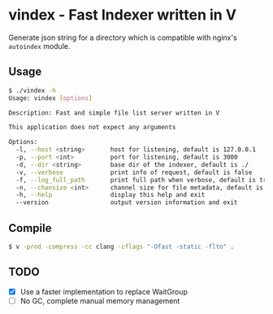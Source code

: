 # vindex - Fast Indexer written in V

Generate json string for a directory which is compatible with nginx's `autoindex` module. 

## Usage

```bash
$ ./vindex -h
Usage: vindex [options] 

Description: Fast and simple file list server written in V

This application does not expect any arguments

Options:
  -l, --host <string>       host for listening, default is 127.0.0.1
  -p, --port <int>          port for listening, default is 3000
  -d, --dir <string>        base dir of the indexer, default is ./
  -v, --verbose             print info of request, default is false
  -f, --log_full_path       print full path when verbose, default is true
  -n, --chansize <int>      channel size for file metadata, default is 1000
  -h, --help                display this help and exit
  --version                 output version information and exit
```

## Compile

```bash
$ v -prod -compress -cc clang -cflags "-Ofast -static -flto" .
```

## TODO

- [x] Use a faster implementation to replace WaitGroup
- [ ] No GC, complete manual memory management

